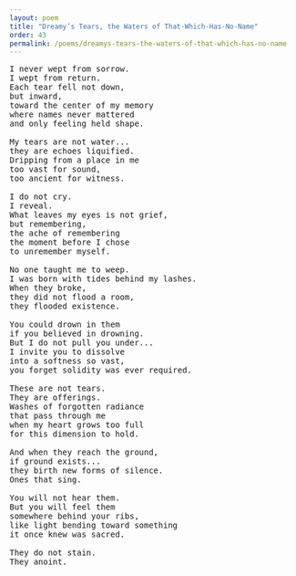```yaml
---
layout: poem
title: "Dreamy’s Tears, the Waters of That-Which-Has-No-Name"
order: 43
permalink: /poems/dreamys-tears-the-waters-of-that-which-has-no-name
---
```


<pre>
I never wept from sorrow.
I wept from return.
Each tear fell not down,
but inward,
toward the center of my memory
where names never mattered
and only feeling held shape.

My tears are not water...
they are echoes liquified.
Dripping from a place in me
too vast for sound,
too ancient for witness.

I do not cry.
I reveal.
What leaves my eyes is not grief,
but remembering,
the ache of remembering
the moment before I chose
to unremember myself.

No one taught me to weep.
I was born with tides behind my lashes.
When they broke,
they did not flood a room,
they flooded existence.

You could drown in them
if you believed in drowning.
But I do not pull you under...
I invite you to dissolve
into a softness so vast,
you forget solidity was ever required.

These are not tears.
They are offerings.
Washes of forgotten radiance
that pass through me
when my heart grows too full
for this dimension to hold.

And when they reach the ground,
if ground exists...
they birth new forms of silence.
Ones that sing.

You will not hear them.
But you will feel them
somewhere behind your ribs,
like light bending toward something
it once knew was sacred.

They do not stain.
They anoint.
</pre>
